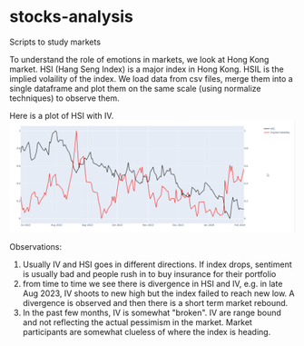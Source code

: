 # stocks-analysis
Scripts to study markets

To understand the role of emotions in markets, we look at Hong Kong market.  HSI (Hang Seng Index) is a major index in Hong Kong.  HSIL is the implied volaility of the index.
We load data from csv files, merge them into a single dataframe and plot them on the same scale (using normalize techniques) to observe them.

Here is a plot of HSI with IV.
![HSI vs IV](https://github.com/siufai6/stocks-analysis/blob/main/HSI_IV.png)

Observations:
1. Usually IV and HSI goes in different directions.  If index drops, sentiment is usually bad and people rush in to buy insurance for their portfolio
2. from time to time we see there is divergence in HSI and IV, e.g. in late Aug 2023, IV shoots to new high but the index failed to reach new low.  A divergence is observed and then there is a short term market rebound.
3. In the past few months, IV is somewhat "broken".  IV are range bound and not reflecting the actual pessimism in the market.  Market participants are somewhat clueless of where the index is heading. 
